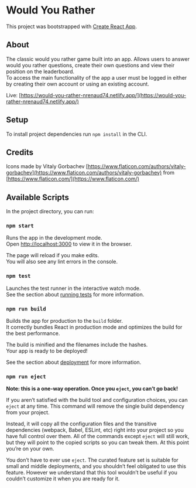 # Would You Rather

This project was bootstrapped with [Create React App](https://github.com/facebook/create-react-app).

## About

The classic would you rather game built into an app. Allows users to answer would you rather questions, create their own questions and view their position on the leaderboard.  
To access the main functionality of the app a user must be logged in either by creating their own account or using an existing account.

Live: [https://would-you-rather-nrenaud74.netlify.app/](https://would-you-rather-nrenaud74.netlify.app/)

## Setup

To install project dependencies run `npm install` in the CLI.

## Credits

Icons made by Vitaly Gorbachev [https://www.flaticon.com/authors/vitaly-gorbachev](https://www.flaticon.com/authors/vitaly-gorbachev)  from [https://www.flaticon.com/](https://www.flaticon.com/)


## Available Scripts

In the project directory, you can run:

### `npm start`

Runs the app in the development mode.\
Open [http://localhost:3000](http://localhost:3000) to view it in the browser.

The page will reload if you make edits.\
You will also see any lint errors in the console.

### `npm test`

Launches the test runner in the interactive watch mode.\
See the section about [running tests](https://facebook.github.io/create-react-app/docs/running-tests) for more information.

### `npm run build`

Builds the app for production to the `build` folder.\
It correctly bundles React in production mode and optimizes the build for the best performance.

The build is minified and the filenames include the hashes.\
Your app is ready to be deployed!

See the section about [deployment](https://facebook.github.io/create-react-app/docs/deployment) for more information.

### `npm run eject`

**Note: this is a one-way operation. Once you `eject`, you can’t go back!**

If you aren’t satisfied with the build tool and configuration choices, you can `eject` at any time. This command will remove the single build dependency from your project.

Instead, it will copy all the configuration files and the transitive dependencies (webpack, Babel, ESLint, etc) right into your project so you have full control over them. All of the commands except `eject` will still work, but they will point to the copied scripts so you can tweak them. At this point you’re on your own.

You don’t have to ever use `eject`. The curated feature set is suitable for small and middle deployments, and you shouldn’t feel obligated to use this feature. However we understand that this tool wouldn’t be useful if you couldn’t customize it when you are ready for it.